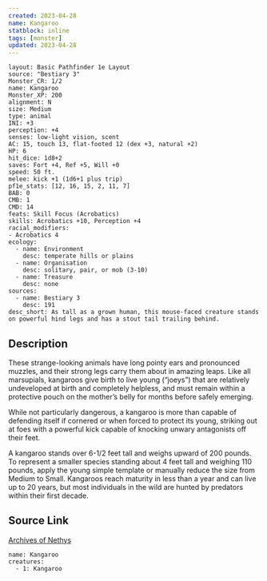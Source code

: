 ```yaml
---
created: 2023-04-28
name: Kangaroo
statblock: inline
tags: [monster]
updated: 2023-04-28
---
```

```statblock
layout: Basic Pathfinder 1e Layout
source: "Bestiary 3"
Monster_CR: 1/2
name: Kangaroo
Monster_XP: 200
alignment: N
size: Medium
type: animal
INI: +3
perception: +4
senses: low-light vision, scent
AC: 15, touch 13, flat-footed 12 (dex +3, natural +2)
HP: 6
hit_dice: 1d8+2
saves: Fort +4, Ref +5, Will +0
speed: 50 ft.
melee: kick +1 (1d6+1 plus trip)
pf1e_stats: [12, 16, 15, 2, 11, 7]
BAB: 0
CMB: 1
CMD: 14
feats: Skill Focus (Acrobatics)
skills: Acrobatics +10, Perception +4
racial_modifiers:
- Acrobatics 4
ecology:
  - name: Environment
    desc: temperate hills or plains
  - name: Organisation
    desc: solitary, pair, or mob (3-10)
  - name: Treasure
    desc: none
sources:
  - name: Bestiary 3
    desc: 191
desc_short: As tall as a grown human, this mouse-faced creature stands on powerful hind legs and has a stout tail trailing behind.
```
## Description
These strange-looking animals have long pointy ears and pronounced muzzles, and their strong legs carry them about in amazing leaps. Like all marsupials, kangaroos give birth to live young (“joeys”) that are relatively undeveloped at birth and completely helpless, and must remain within a protective pouch on the mother’s belly for months before safely emerging.

While not particularly dangerous, a kangaroo is more than capable of defending itself if cornered or when forced to protect its young, striking out at foes with a powerful kick capable of knocking unwary antagonists off their feet.

A kangaroo stands over 6-1/2 feet tall and weighs upward of 200 pounds. To represent a smaller species standing about 4 feet tall and weighing 110 pounds, apply the young simple template or manually reduce the size from Medium to Small. Kangaroos reach maturity in less than a year and can live up to 20 years, but most individuals in the wild are hunted by predators within their first decade.
## Source Link
[Archives of Nethys](https://aonprd.com/MonsterDisplay.aspx?ItemName=Kangaroo)
```encounter-table
name: Kangaroo
creatures:
  - 1: Kangaroo
```
